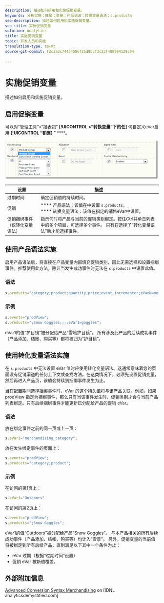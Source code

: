```yaml
---
description: 描述如何启用和实施促销变量。
keywords: 分析实施；推销；变量；产品语法；转换变量语法；s.products
seo-description: 描述如何启用和实施促销变量。
seo-title: 实施促销变量
solution: Analytics
title: 实施促销变量
topic: 开发人员和实施
translation-type: tm+mt
source-git-commit: f3c3a3c74434586f2bd8bcf3c23f488994129394

---
```



# 实施促销变量

描述如何启用和实施促销变量。

## 启用促销变量

可以对“管理工具”&gt;“报表包” **[!UICONTROL &gt;“转换变量”下的任]** 何自定义eVar启用 **[!UICONTROL “销售]** ” ****。

![](assets/merch-enable.png)

| 设置 | 描述 |
|--- |--- |
| 过期时间 | 确定促销值的持续时间。 |
| 促销 | **** 产品语法：该值在中设置 `s.products`。<br>**** 转换变量语法：该值在指定的销售eVar中设置。 |
| 促销捆绑事件（仅转化变量语法） | 指示何时将产品与当前的促销类别绑定。按住Ctrl并单击列表中的多个项目，可选择多个事件。 只有在选择了“转化变量语法”后才能选择事件。 |

## 使用产品语法实施

启用产品语法后，将直接在产品变量内部填充促销类别，因此无需选择和设置捆绑事件。推荐使用此方法，除非当发生成功事件时无法在 `s.products` 中设置此值。

### 语法

```js
s.products="category;product;quantity;price;event_incrementer;eVarN=merch_category|eVarM=merch_category2";
```

### 示例

```js
s.events="prodView";
s.products=";Snow Goggles;;;;eVar1=goggles";
```

eVar1的值“护目镜”被分配给产品“雪地护目镜”。 所有涉及此产品的后续成功事件（产品添加、结账、购买等）都将被归为“护目镜”。

## 使用转化变量语法实施

在 `s.products` 中无法设置 eVar 值时应使用转化变量语法。这通常意味着您的页面没有促销渠道的任何上下文或查找方法。在这类情况下，必须先设置促销变量，然后再进入产品页，该值会持续到捆绑事件发生为止。

当在配置期间选择捆绑事件时，eVar 的这个持久值将与该产品关联。例如，如果 prodView 指定为捆绑事件，那么只有当该事件发生时，促销类别才会与当前产品列表绑定。只有后续捆绑事件才能更新已分配给产品的促销 eVar。

### 语法

放在绑定事件之前的同一页或上一页：

```js
s.eVar1="merchandising_category";
```

放在发生绑定事件的页面上：

```js
s.events="prodView";
s.products="category;product";
```

### 示例

在访问的第1页上：

```js
s.eVar1="Outdoors"
```

在访问的第2页上：

```js
s.events="prodView";
s.products=";Snow Goggles";
```

eVar1的值“Outdoors”被分配给产品“Snow Goggles”。 与本产品相关的所有后续成功事件（产品添加、结帐、购买等）均计入“雪景”。 另外，促销变量的当前值将被绑定到所有后续产品，直到满足以下其中一个条件为止：

* eVar 过期（根据“过期时间”设置）
* 促销 eVar 被新值覆盖。

## 外部附加信息

[Advanced Conversion Syntax Merchandising](https://analyticsdemystified.com/adobe-analytics/advanced-conversion-syntax-merchandising/) on [!DNL analyticsdemystified.com]
